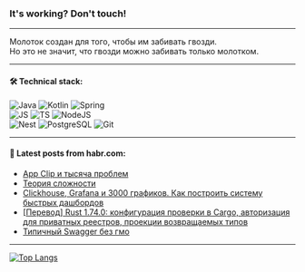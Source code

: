 ### It's working? Don't touch!

---
Молоток создан для того, чтобы им забивать гвозди. <br>
Но это не значит, что гвозди можно забивать только молотком.

---

#### 🛠️ Technical stack:

![Java](https://img.shields.io/badge/Java-informational?logo=Oracle&style=flat&logoColor=white&color=FF4500)
![Kotlin](https://img.shields.io/badge/Kotlin-informational?logo=Kotlin&style=flat&logoColor=white&color=774D97)
![Spring](https://img.shields.io/badge/SpringBoot-informational?logo=SpringBoot&style=flat&logoColor=white&color=6DB33F) <br>
![JS](https://img.shields.io/badge/JS-informational?logo=javaScript&style=flat&logoColor=black&color=F7Df1E)
![TS](https://img.shields.io/badge/TypeScript-informational?logo=typeScript&style=flat&logoColor=black&color=0667A8)
![NodeJS](https://img.shields.io/badge/NodeJS-informational?logo=node.js&style=flat&logoColor=white&color=70A760) <br>
![Nest](https://img.shields.io/badge/NestJS-informational?logo=NestJS&style=flat&logoColor=white&color=E0234E)
![PostgreSQL](https://img.shields.io/badge/PostgreSQL-informational?logo=PostgreSQL&style=flat&logoColor=white&color=DAA520)
![Git](https://img.shields.io/badge/Git-informational?logo=git&style=flat&logoColor=white&color=778899)

___

#### 💬 Latest posts from habr.com:

<!-- BLOG-POST-LIST:START -->
- [App Clip и тысяча проблем](https://habr.com/ru/companies/dododev/articles/775128/?utm_source=habrahabr&utm_medium=rss&utm_campaign=775128)
- [Теория сложности](https://habr.com/ru/companies/otus/articles/774932/?utm_source=habrahabr&utm_medium=rss&utm_campaign=774932)
- [Clickhouse, Grafana и 3000 графиков. Как построить систему быстрых дашбордов](https://habr.com/ru/companies/ozontech/articles/774712/?utm_source=habrahabr&utm_medium=rss&utm_campaign=774712)
- [[Перевод] Rust 1.74.0: конфигурация проверки в Cargo, авторизация для приватных реестров, проекции возвращаемых типов](https://habr.com/ru/articles/775076/?utm_source=habrahabr&utm_medium=rss&utm_campaign=775076)
- [Типичный Swagger без гмо](https://habr.com/ru/articles/775056/?utm_source=habrahabr&utm_medium=rss&utm_campaign=775056)
<!-- BLOG-POST-LIST:END -->

---
[![Top Langs](https://github-readme-stats-git-master-advtsetting-gmailcom.vercel.app/api/top-langs/?username=zloylis&langs_count=10&hide_title=false&title_color=e6edf3&size_weight=0.5&count_weight=0.5&layout=compact&hide_border=true&theme=dracula)](https://github.com/zloylis)

<!-- ![GitHub stats](https://github-readme-stats-git-master-advtsetting-gmailcom.vercel.app/api?username=zloylis&show_icons=true&hide_border=true&theme=dracula&hide_title=true&include_all_commits=true&count_private=true&hide=contribs&hide_rank=true) -->
